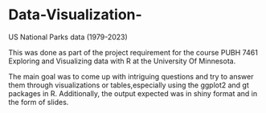# Data-Visualization-
US National Parks data (1979-2023)


This was done as part of the project requirement for the course PUBH 7461 Exploring and Visualizing data with R at the University Of Minnesota.

The main goal was to come up with intriguing questions and try to answer them through visualizations or tables,especially using the ggplot2 and gt packages in R. Additionally, the output expected was in shiny format and in the form of slides.

